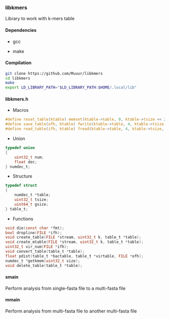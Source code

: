 ### libkmers

Library to work with k-mers table

#### Dependencies

- gcc

- make

#### Compilation

```bash
git clone https://github.com/Muuur/libkmers
cd libkmers
make
export LD_LIBRARY_PATH="$LD_LIBRARY_PATH:$HOME/.local/lib"
```

#### libkmers.h

- Macros

```c
#define reset_table(ktable) memset(ktable->table, 0, ktable->tsize << 2)
#define save_table(ofh, ktable) fwrite(ktable->table, 4, ktable->tsize, ofh)
#define read_table(ifh, ktable) fread(ktable->table, 4, ktable->tsize, ifh)
```

- Union

```c
typedef union
{
	uint32_t num;
	float dec;
} numdec_t;
```

- Structure

```c
typedef struct
{
	numdec_t *table;
	uint32_t tsize;
	uint64_t gsize;
} table_t;
```

- Functions

```c
void die(const char *fmt);
bool dropline(FILE *ifh);
void create_table(FILE *stream, uint32_t k, table_t *table);
void create_mtable(FILE *stream, uint32_t k, table_t *table);
uint32_t vir_num(FILE *ifh);
void convert_table(table_t *table);
float pdist(table_t *bactable, table_t *virtable, FILE *ofh);
numdec_t *getkmem(uint32_t size);
void delete_table(table_t *table);
```

#### smain

Perform analysis from single-fasta file to a multi-fasta file

#### mmain

Perform analysis from multi-fasta file to another multi-fasta file
